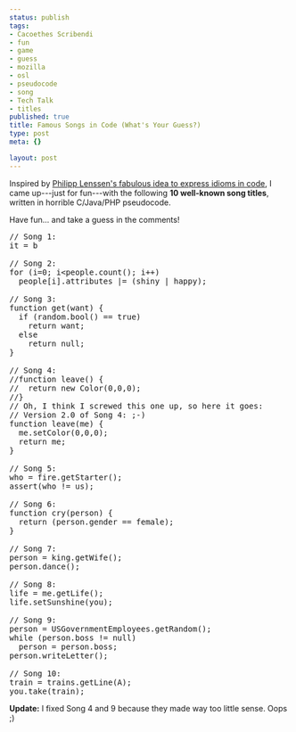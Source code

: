 ```yaml
--- 
status: publish
tags: 
- Cacoethes Scribendi
- fun
- game
- guess
- mozilla
- osl
- pseudocode
- song
- Tech Talk
- titles
published: true
title: Famous Songs in Code (What's Your Guess?)
type: post
meta: {}

layout: post
---
```

Inspired by <a href="http://blogoscoped.com/archive/2008-02-21-n41.html">Philipp Lenssen's fabulous idea to express idioms in code</a>, I came up---just for fun---with the following <strong>10 well-known song titles</strong>, written in horrible C/Java/PHP pseudocode.

Have fun... and take a guess in the comments!

<pre>
// Song 1:
it = b

// Song 2:
for (i=0; i&lt;people.count(); i++)
  people[i].attributes |= (shiny | happy);

// Song 3:
function get(want) {
  if (random.bool() == true)
    return want;
  else
    return null;
}

// Song 4:
//function leave() {
//  return new Color(0,0,0);
//}
// Oh, I think I screwed this one up, so here it goes:
// Version 2.0 of Song 4: ;-)
function leave(me) {
  me.setColor(0,0,0);
  return me;
}

// Song 5:
who = fire.getStarter();
assert(who != us);

// Song 6:
function cry(person) {
  return (person.gender == female);
}

// Song 7:
person = king.getWife();
person.dance();

// Song 8:
life = me.getLife();
life.setSunshine(you);

// Song 9:
person = USGovernmentEmployees.getRandom();
while (person.boss != null)
  person = person.boss;
person.writeLetter();

// Song 10:
train = trains.getLine(A);
you.take(train);
</pre>

<strong>Update:</strong> I fixed Song 4 and 9 because they made way too little sense. Oops ;)
